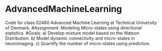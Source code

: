 # AdvancedMachineLearning
Code for class 02460 Advanced Machine Learning at Technical University of Denmark.
#Assignment: 
Modeling Micro-states using directional statistics.
#Goals: 
a) Develop mixture model based on the Watson Distribution.
b) Model dynamic connectivity and micro-states in neuroimaging.
c) Quantify the number of micro-states using prediction.
